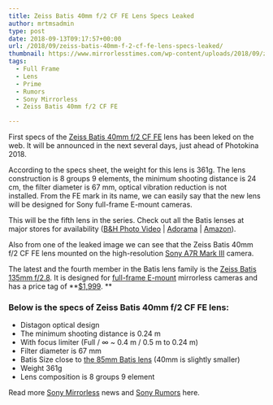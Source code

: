```yaml
---
title: Zeiss Batis 40mm f/2 CF FE Lens Specs Leaked
author: mrtmsadmin
type: post
date: 2018-09-13T09:17:57+00:00
url: /2018/09/zeiss-batis-40mm-f-2-cf-fe-lens-specs-leaked/
thumbnail: https://www.mirrorlesstimes.com/wp-content/uploads/2018/09/zeiss-batis-40mm-f2-cf-lens-1.jpg
tags:
  - Full Frame
  - Lens
  - Prime
  - Rumors
  - Sony Mirrorless
  - Zeiss Batis 40mm f/2 CF FE

---
```

First specs of the <a href="https://www.dailycameranews.com/tag/zeiss-batis-40mm-f-2-cf-fe/" rel="tag">Zeiss Batis 40mm f/2 CF FE</a> lens has been leked on the web. It will be announced in the next several days, just ahead of Photokina 2018.

According to the specs sheet, the weight for this lens is 361g. The lens construction is 8 groups 9 elements, the minimum shooting distance is 24 cm, the filter diameter is 67 mm, optical vibration reduction is not installed. From the FE mark in its name, we can easily say that the new lens will be designed for Sony full-frame E-mount cameras.

This will be the fifth lens in the series. Check out all the Batis lenses at major stores for availability (<a href="https://www.bhphotovideo.com/c/search?InitialSearch=yes&N=0&Ntt=zeiss+batis&BI=20175&KBID=14249" target="_new" rel="nofollow" data-wpel-link="external">B&H Photo Video</a> | <a href="https://adorama.evyy.net/c/63923/51926/1036?u=https%3A%2F%2Fwww.adorama.com%2Fl%2F%3Fsearchinfo%3DZeiss%2520Batis" target="_new" rel="nofollow" data-wpel-link="external">Adorama</a> | <a href="https://www.amazon.com/gp/search?ie=UTF8&keywords=Zeiss%20Batis&tag=daicamnew-20" target="_new" rel="nofollow" data-wpel-link="external">Amazon</a>).<!--more-->

Also from one of the leaked image we can see that the Zeiss Batis 40mm f/2 CF FE lens mounted on the high-resolution <a href="https://www.amazon.com/Sony-42-4MP-Full-frame-Mirrorless-Interchangeable-Lens/dp/B076TGDHPT/?tag=daicamnew-20" target="_blank" rel="noopener" data-amzn-asin="B076TGDHPT">Sony A7R Mark III</a> camera.

The latest and the fourth member in the Batis lens family is the [Zeiss Batis 135mm f/2.8][1]. It is designed for [full-frame E-mount][2] mirrorless cameras and has a price tag of **<a href="https://www.bhphotovideo.com/c/product/1330083-REG/zeiss_2136_695_batis_135mm_f_2_8_lens.html/BI/20175/KBID/14249" target="_new" rel="nofollow" data-wpel-link="external">$1,999</a>. **

### <span id="more-3196"></span>Below is the specs of Zeiss Batis 40mm f/2 CF FE lens:

  * Distagon optical design
  * The minimum shooting distance is 0.24 m
  * With focus limiter (Full / ∞ ~ 0.4 m / 0.5 m to 0.24 m)
  * Filter diameter is 67 mm
  * Batis Size close to <a href="https://www.bhphotovideo.com/c/product/1140833-REG/zeiss_2103_751_85mm_f_1_8_batis_short.html/BI/20175/KBID/14249/" target="_blank" rel="noopener">the 85mm Batis lens</a> (40mm is slightly smaller)
  * Weight 361g
  * Lens composition is 8 groups 9 element

Read more <a href="https://www.mirrorlesstimes.com/tags/sony-mirrorless/" target="_blank" rel="noopener">Sony Mirrorless</a> news and <a href="https://www.dailycameranews.com/tag/sony-rumors/" target="_blank" rel="noopener">Sony Rumors</a> here.

 [1]: https://www.dailycameranews.com/tag/zeiss-batis-135mm-f-2-8/
 [2]: https://www.dailycameranews.com/2017/03/best-sony-full-frame-e-mount-lenses/